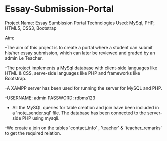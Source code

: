 # Essay-Submission-Portal

Project Name: Essay Sumbission Portal
Technologies Used: MySql, PHP, HTML5, CSS3, Bootstrap

Aim: 

 -The aim of this project is to create a portal where a student can submit his/her essay
submission, which can later be reviewed and graded by an admin i.e Teacher.

 -The project implements a MySql database with client-side languages like HTML & CSS,
  serve-side languages like PHP and frameworks like Bootstrap. 

 -A XAMPP server has been used for running the server for MySQL and PHP.

 -USERNAME: admin
  PASSWORD: rdbms123

 - All the MySQL queries for table creation and join have been included in a 'note_sender.sql'
   file. The database has been connected to the server-side PHP using mysqli.

 -We create a join on the tables 'contact_info' , 'teacher' & 'teacher_remarks' to get the 
  required relation.

